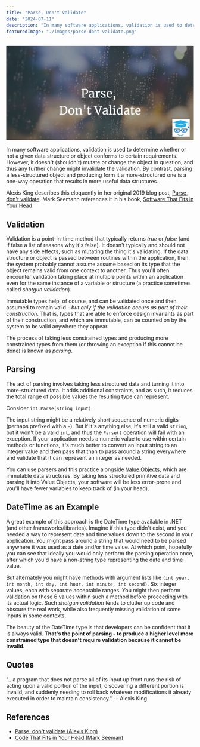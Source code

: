```yaml
---
title: "Parse, Don't Validate"
date: "2024-07-11"
description: "In many software applications, validation is used to determine whether or not a given data structure or object conforms to certain requirements. However, it doesn't (shouldn't) mutate or change the object in question, and thus any further change might invalidate the validation. By contrast, parsing a less-structured object and producing form it a more-structured one is a one-way operation that results in more useful data structures."
featuredImage: "./images/parse-dont-validate.png"
---
```


![Parse, Don't Validate](images/parse-dont-validate.png)

In many software applications, validation is used to determine whether or not a given data structure or object conforms to certain requirements. However, it doesn't (shouldn't) mutate or change the object in question, and thus any further change might invalidate the validation. By contrast, parsing a less-structured object and producing form it a more-structured one is a one-way operation that results in more useful data structures.

Alexis King describes this eloquently in her original 2019 blog post, [Parse, don't validate](https://lexi-lambda.github.io/blog/2019/11/05/parse-don-t-validate/). Mark Seemann references it in his book, [Software That Fits in Your Head](https://amzn.to/3xTL8NO)

## Validation

Validation is a point-in-time method that typically returns *true* or *false* (and if false a list of reasons why it's false). It doesn't typically and should not have any side effects, such as mutating the thing it's validating. If the data structure or object is passed between routines within the application, then the system probably cannot assume assume based on its type that the object remains valid from one context to another. Thus you'll often encounter validation taking place at multiple points within an application even for the same instance of a variable or structure (a practice sometimes called *shotgun validation*).

Immutable types help, of course, and can be validated once and then assumed to remain valid - *but only if the validation occurs as part of their construction*. That is, types that are able to enforce design invariants as part of their construction, and which are immutable, can be counted on by the system to be valid anywhere they appear.

The process of taking less constrained types and producing more constrained types from them (or throwing an exception if this cannot be done) is known as *parsing*.

## Parsing

The act of parsing involves taking less structured data and turning it into more-structured data. It adds additional constraints, and as such, it reduces the total range of possible values the resulting type can represent.

Consider `int.Parse(string input)`.

The input string might be a relatively short sequence of numeric digits (perhaps prefixed with a `-`). But if it's anything else, it's still a valid `string`, but it won't be a valid `int`, and thus the `Parse()` operation will fail with an exception. If your application needs a numeric value to use within certain methods or functions, it's much better to convert an input string to an integer value and then pass that than to pass around a string everywhere and validate that it can represent an integer as needed.

You can use parsers and this practice alongside [Value Objects](/domain-driven-design/value-object), which are immutable data structures. By taking less structured primitive data and parsing it into Value Objects, your software will be less error-prone and you'll have fewer variables to keep track of (in your head).

## DateTime as an Example

A great example of this approach is the DateTime type available in .NET (and other frameworks/libraries). Imagine if this type didn't exist, and you needed a way to represent date and time values down to the second in your application. You might pass around a string that would need to be parsed anywhere it was used as a date and/or time value. At which point, hopefully you can see that ideally you would only perform the parsing operation once, after which you'd have a non-string type representing the date and time value.

But alternately you might have methods with argument lists like `(int year, int month, int day, int hour, int minute, int second)`. Six integer values, each with separate acceptable ranges. You might then perform validation on these 6 values within such a method before proceeding with its actual logic. Such *shotgun validation* tends to clutter up code and obscure the real work, while also frequently missing validation of some inputs in some contexts.

The beauty of the DateTime type is that developers can be confident that it is always valid. **That's the point of parsing - to produce a higher level more constrained type that doesn't require validation because it cannot be invalid.**

## Quotes

"...a program that does not parse all of its input up front runs the risk of acting upon a valid portion of the input, discovering a different portion is invalid, and suddenly needing to roll back whatever modifications it already executed in order to maintain consistency." -- Alexis King

## References

- [Parse, don't validate (Alexis King)](https://lexi-lambda.github.io/blog/2019/11/05/parse-don-t-validate/)
- [Code That Fits in Your Head (Mark Seeman)](https://amzn.to/3xTL8NO)